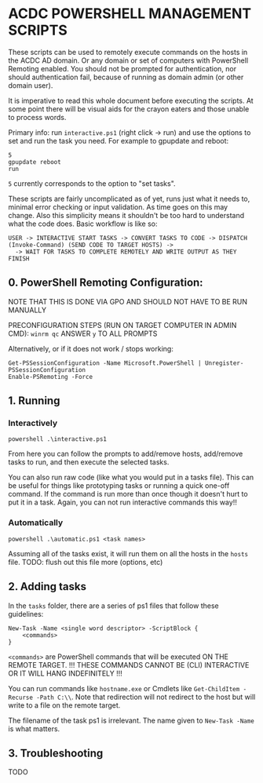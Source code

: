 # ACDC POWERSHELL MANAGEMENT SCRIPTS

These scripts can be used to remotely execute commands on the hosts in the ACDC AD domain. Or any domain or set of computers with PowerShell Remoting enabled. 
You should not be prompted for authentication, nor should authentication fail, because of running as domain admin (or other domain user). 

It is imperative to read this whole document before executing the scripts. At some point there will be visual aids for the crayon eaters and those unable to process words.

Primary info: run `interactive.ps1` (right click -> run) and use the options to set and run the task you need. For example to gpupdate and reboot:

```
5
gpupdate reboot
run
```

`5` currently corresponds to the option to "set tasks". 

These scripts are fairly uncomplicated as of yet, runs just what it needs to, minimal error checking or input validation. As time goes on this may change. 
Also this simplicity means it shouldn't be too hard to understand what the code does. Basic workflow is like so:

```
USER -> INTERACTIVE START TASKS -> CONVERT TASKS TO CODE -> DISPATCH (Invoke-Command) (SEND CODE TO TARGET HOSTS) ->
  -> WAIT FOR TASKS TO COMPLETE REMOTELY AND WRITE OUTPUT AS THEY FINISH
```

## 0. PowerShell Remoting Configuration: 

NOTE THAT THIS IS DONE VIA GPO AND SHOULD NOT HAVE TO BE RUN MANUALLY

PRECONFIGURATION STEPS (RUN ON TARGET COMPUTER IN ADMIN CMD):
`winrm qc`
ANSWER `y` TO ALL PROMPTS

Alternatively, or if it does not work / stops working:
```
Get-PSSessionConfiguration -Name Microsoft.PowerShell | Unregister-PSSessionConfiguration
Enable-PSRemoting -Force
```

## 1. Running

### Interactively

```
powershell .\interactive.ps1
```

From here you can follow the prompts to add/remove hosts, add/remove tasks to run, and then execute the selected tasks. 

You can also run raw code (like what you would put in a tasks file). This can be useful for things like prototyping tasks or running a quick one-off command.
If the command is run more than once though it doesn't hurt to put it in a task. Again, you can not run interactive commands this way!!

### Automatically

```
powershell .\automatic.ps1 <task names>
```

Assuming all of the tasks exist, it will run them on all the hosts in the `hosts` file. TODO: flush out this file more (options, etc)

## 2. Adding tasks

In the `tasks` folder, there are a series of ps1 files that follow these guidelines:
```
New-Task -Name <single word descriptor> -ScriptBlock {
    <commands>
}
```

`<commands>` are PowerShell commands that will be executed ON THE REMOTE TARGET. 
!!! THESE COMMANDS CANNOT BE (CLI) INTERACTIVE OR IT WILL HANG INDEFINITELY !!!

You can run commands like `hostname.exe` or Cmdlets like `Get-ChildItem -Recurse -Path C:\\`. Note that redirection will not redirect to the host but will write to a file on the remote target.

The filename of the task ps1 is irrelevant. The name given to `New-Task -Name` is what matters.

## 3. Troubleshooting

TODO